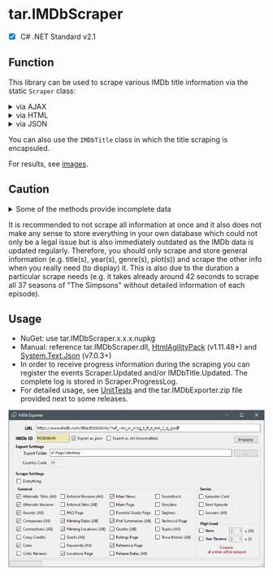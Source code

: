 # tar.IMDbScraper

 - [X] C# .NET Standard v2.1

## Function

This library can be used to scrape various IMDb title information via the static `Scraper` class:

<details>
  <summary>via AJAX</summary>
  <ul>
    <li>all user reviews</li>
  </ul>
</details>
<details>
  <summary>via HTML</summary>
  <ul>
  <li>alternate versions page</li>
  <li>awards page</li>
  <li>crazy credits page</li>
  <li>critics reviews page</li>
  <li>FAQ page</li>
  <li>full credits page</li>
  <li>locations page</li>
  <li>main page</li>
  <li>parental guide page</li>
  <li>ratings page</li>
  <li>reference page</li>
  <li>soundtrack page</li>
  <li>taglines page</li>
  <li>technical page</li>
  </ul>
</details>
<details>
  <summary>via JSON</summary>
  <ul>
  <li>all alternate titles ("Also known as" = AKAs)</li>
  <li>all awards</li>
  <li>all awards for a particular awards event (via enum)</li>
  <li>all awards for a particular awards event (via string)</li>
  <li>all awards events</li>
  <li>all companies</li>
  <li>all companies of a particular category (via enum)</li>
  <li>all connections</li>
  <li>all connections of a particular category (via enum)</li>
  <li>all external reviews</li>
  <li>all external sites</li>
  <li>all external sites of a particular category (via enum)</li>
  <li>all filming dates</li>
  <li>all filming locations</li>
  <li>all goofs</li>
  <li>all goofs of a particular category (via enum)</li>
  <li>all keywords</li>
  <li>all news</li>
  <li>all plot summaries</li>
  <li>all quotes</li>
  <li>all release dates</li>
  <li>all seasons</li>
  <li>all topics</li>
  <li>all trivia entries</li>
  <li>episodes card (2 top ranked and 2 most recent episodes, if available)</li>
  <li>main news (without details)</li>
  <li>next episode (if available)</li>
  <li>storyline</li>
  <li>suggestions (search on IMDb)</li>
  </ul>
</details>

You can also use the `IMDbTitle` class in which the title scraping is encapsuled.

For results, see <a href="https://github.com/tardezyx/tar.IMDbScraper/blob/main/Images">images</a>.

## Caution

<details>
  <summary>Some of the methods provide incomplete data</summary>
  <ul>
    <li>As long as there is no "Show more"/"All" button on any of the loaded HTML pages, the info scraped should be complete. Otherwise the corresponding JSON method needs to be used. If there is no JSON method implemented yet, the author of this library needs to be informed about the affected title.</li>
    <li>The full credits page could be incomplete depending on the production status.</li>
    <li>The critic reviews page only consists of 10 entries from metacritic.com.</li>
    <li>The locations page has only 5 filming dates and locations (JSON methods are implemented), but it also has production dates (no JSON method is implemented, yet).</li>
    <li>The main page has many infos no other method can provide, yet, but also some of those is incomplete (e.g. the technical info, therefore you need to scrape the Technical Page).</li>
    <li>The ratings page has a heatmap for all episode ratings which is not yet implemented.</li>
    <li>The reference page has (as the Main Page) some info which is incomplete.</li>
    <li>The storyline does provide some general plot entries but not all.</li>
  </ul>
</details>

It is recommended to not scrape all information at once and it also does not make any sense to store everything in your own database which could not only be a legal issue but is also immediately outdated as the IMDb data is updated regularly. Therefore, you should only scrape and store general information (e.g. title(s), year(s), genre(s), plot(s)) and scrape the other info when you really need (to display) it. This is also due to the duration a particular scrape needs (e.g. it takes already around 42 seconds to scrape all 37 seasons of "The Simpsons" without detailed information of each episode).

## Usage

<ul>
  <li>NuGet: use tar.IMDbScraper.x.x.x.nupkg</li>
  <li>Manual: reference tar.IMDbScraper.dll, <a href="https://www.nuget.org/packages/HtmlAgilityPack">HtmlAgilityPack</a> (v1.11.48+) and <a href="https://www.nuget.org/packages/System.Text.Json/">System.Text.Json</a> (v7.0.3+)</li>
  <li>In order to receive progress information during the scraping you can register the events Scraper.Updated and/or IMDbTitle.Updated. The complete log is stored in Scraper.ProgressLog.</li>
  <li>For detailed usage, see <a href="https://github.com/tardezyx/tar.IMDbScraper/blob/main/tar.IMDbScraper.UnitTests/TestTitle.cs">UnitTests</a> and the tar.IMDbExporter.zip file provided next to some releases.</li>
</ul>

![IMDbExporter](https://raw.githubusercontent.com/tardezyx/tar.IMDbScraper/main/Images/IMDbExporter.png)
